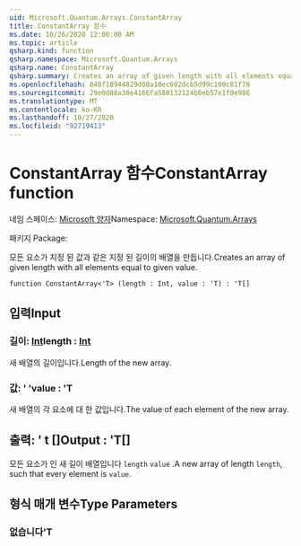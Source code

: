 ```yaml
---
uid: Microsoft.Quantum.Arrays.ConstantArray
title: ConstantArray 함수
ms.date: 10/26/2020 12:00:00 AM
ms.topic: article
qsharp.kind: function
qsharp.namespace: Microsoft.Quantum.Arrays
qsharp.name: ConstantArray
qsharp.summary: Creates an array of given length with all elements equal to given value.
ms.openlocfilehash: 848f18944829d08a10ec602dcb5d99c100c81f76
ms.sourcegitcommit: 29e0d88a30e4166fa580132124b0eb57e1f0e986
ms.translationtype: MT
ms.contentlocale: ko-KR
ms.lasthandoff: 10/27/2020
ms.locfileid: "92719413"
---
```

# <a name="constantarray-function"></a><span data-ttu-id="8e084-102">ConstantArray 함수</span><span class="sxs-lookup"><span data-stu-id="8e084-102">ConstantArray function</span></span>

<span data-ttu-id="8e084-103">네임 스페이스: [Microsoft 양자](xref:Microsoft.Quantum.Arrays)</span><span class="sxs-lookup"><span data-stu-id="8e084-103">Namespace: [Microsoft.Quantum.Arrays](xref:Microsoft.Quantum.Arrays)</span></span>

<span data-ttu-id="8e084-104">패키지 [](https://nuget.org/packages/)</span><span class="sxs-lookup"><span data-stu-id="8e084-104">Package: [](https://nuget.org/packages/)</span></span>


<span data-ttu-id="8e084-105">모든 요소가 지정 된 값과 같은 지정 된 길이의 배열을 만듭니다.</span><span class="sxs-lookup"><span data-stu-id="8e084-105">Creates an array of given length with all elements equal to given value.</span></span>

```qsharp
function ConstantArray<'T> (length : Int, value : 'T) : 'T[]
```


## <a name="input"></a><span data-ttu-id="8e084-106">입력</span><span class="sxs-lookup"><span data-stu-id="8e084-106">Input</span></span>

### <a name="length--int"></a><span data-ttu-id="8e084-107">길이: [Int](xref:microsoft.quantum.lang-ref.int)</span><span class="sxs-lookup"><span data-stu-id="8e084-107">length : [Int](xref:microsoft.quantum.lang-ref.int)</span></span>

<span data-ttu-id="8e084-108">새 배열의 길이입니다.</span><span class="sxs-lookup"><span data-stu-id="8e084-108">Length of the new array.</span></span>


### <a name="value--t"></a><span data-ttu-id="8e084-109">값: ' '</span><span class="sxs-lookup"><span data-stu-id="8e084-109">value : 'T</span></span>

<span data-ttu-id="8e084-110">새 배열의 각 요소에 대 한 값입니다.</span><span class="sxs-lookup"><span data-stu-id="8e084-110">The value of each element of the new array.</span></span>



## <a name="output--t"></a><span data-ttu-id="8e084-111">출력: ' t []</span><span class="sxs-lookup"><span data-stu-id="8e084-111">Output : 'T[]</span></span>

<span data-ttu-id="8e084-112">모든 요소가 인 새 길이 배열입니다 `length` `value` .</span><span class="sxs-lookup"><span data-stu-id="8e084-112">A new array of length `length`, such that every element is `value`.</span></span>

## <a name="type-parameters"></a><span data-ttu-id="8e084-113">형식 매개 변수</span><span class="sxs-lookup"><span data-stu-id="8e084-113">Type Parameters</span></span>

### <a name="t"></a><span data-ttu-id="8e084-114">없습니다</span><span class="sxs-lookup"><span data-stu-id="8e084-114">'T</span></span>

